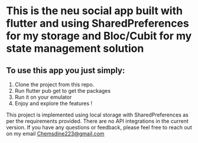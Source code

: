 # This is the neu social app built with flutter and using SharedPreferences for my storage and Bloc/Cubit for my state management solution

## To use this app you just simply:

1. Clone the project from this repo.
2. Run flutter pub get to get the packages 
3. Run it on your emulator
4. Enjoy and explore the features !



This project is implemented using local storage with SharedPreferences as per the requirements provided. There are no API integrations in the current version.
If you have any questions or feedback, please feel free to reach out on my email Chemsdine223@gmail.com
